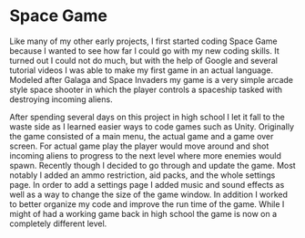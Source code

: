 # Space Game

Like many of my other early projects, I first started coding Space Game because I wanted to see how far I could go with my new coding skills. It turned out I could not do much, but with the help of Google and several  tutorial videos I was able to make my first game in an actual language. Modeled after Galaga and Space Invaders my game is a very simple arcade style space shooter in which the player controls a spaceship tasked with destroying incoming aliens. 

After spending several days on this project in high school I let it fall to the waste side as I learned easier ways to code games such as Unity. Originally the game consisted of a main menu, the actual game and a game over screen. For actual game play the player would move around and shot incoming aliens to progress to the next level where more enemies would spawn. Recently though I decided to go through and update the game. Most notably I added an ammo restriction, aid packs, and the whole settings page. In order to add a settings page I added music and sound effects as well as a way to change the size of the game window. In addition I worked to better organize my code and improve the run time of the game. While I might of had a working game back in high school the game is now on a completely different level.
